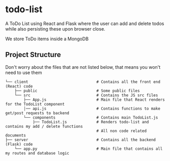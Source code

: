 # todo-list
A ToDo List using React and Flask where the user can add and delete todos while also persisting these upon browser close.

We store ToDo items inside a MongoDB

## Project Structure

Don't worry about the files that are not listed below, that means you won't need to use them

```
└── client                              # Contains all the front end (React) code
    ├── public                          # Some public files 
    └── src                             # Contains the JS src files
        ├── App.js                      # Main file that React renders for the TodoList component
        │── api.js                      # Contains functions to make get/post requests to backend
        └── components                  # Contains main TodoList.js
            ├── TodoList.js             # Renders todo-list and contains my add / delete functions
                                        # All non code related documents
├── server                              # Contains all the backend (Flask) code
    └── app.py                          # Main file that contains all my routes and database logic
```

